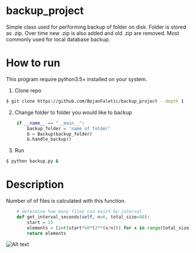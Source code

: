 # backup_project

Simple class used for performing backup of folder on disk.
Folder is stored as .zip. Over time new .zip is also added and old .zip are
removed. Most commonly used for local database backup.

# How to run
This program require python3.5+ installed on your system.
1) Clone repo
``` bash
$ git clone https://github.com/BojanFaletic/backup_project --depth 1
```


2) Change folder to folder you would like to backup
``` python
    if __name__ == "__main__":
        backup_folder = 'name of folder'
        b = Backup(backup_folder)
        b.handle_backup()
```

3) Run

``` bash
$ python backup.py &
```

# Description
Number of of files is calculated with this function.
``` python
    # determine how many files can exist by interval
    def get_interval_seconds(self, n=6, total_size=80):
        start = 15
        elements = [int(start*60*(2**(x/n))) for x in range(total_size)]
        return elements
```

![Alt text](images/saves.png, "Plot of function")
